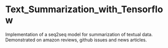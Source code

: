 # Text_Summarization_with_Tensorflow
Implementation of a seq2seq model for summarization of textual data. Demonstrated on amazon reviews, github issues and news articles. 

